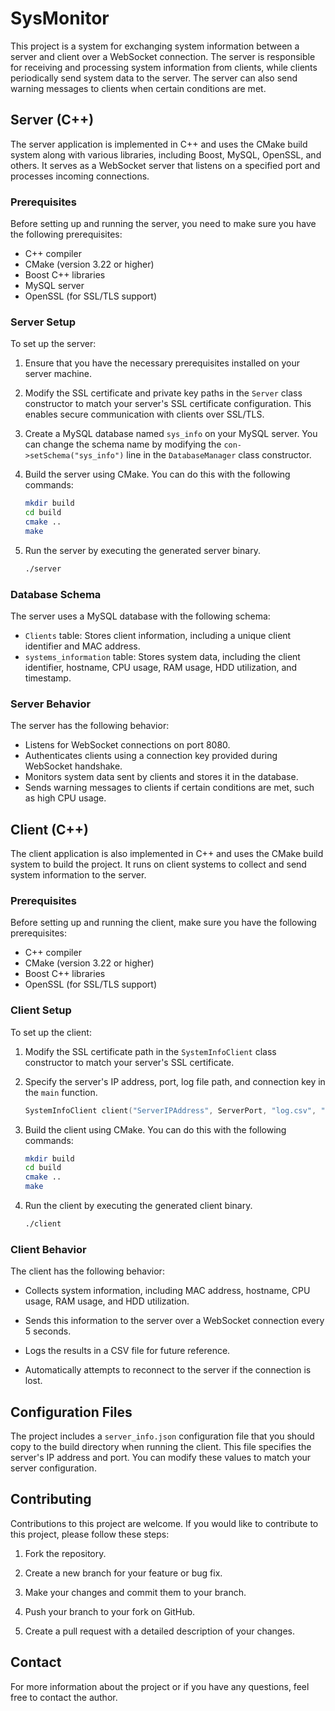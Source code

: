 # SysMonitor

This project is a system for exchanging system information between a server and client over a WebSocket connection. The server is responsible for receiving and processing system information from clients, while clients periodically send system data to the server. The server can also send warning messages to clients when certain conditions are met.

## Server (C++)

The server application is implemented in C++ and uses the CMake build system along with various libraries, including Boost, MySQL, OpenSSL, and others. It serves as a WebSocket server that listens on a specified port and processes incoming connections.

### Prerequisites

Before setting up and running the server, you need to make sure you have the following prerequisites:

- C++ compiler
- CMake (version 3.22 or higher)
- Boost C++ libraries
- MySQL server
- OpenSSL (for SSL/TLS support)

### Server Setup

To set up the server:

1. Ensure that you have the necessary prerequisites installed on your server machine.

2. Modify the SSL certificate and private key paths in the `Server` class constructor to match your server's SSL certificate configuration. This enables secure communication with clients over SSL/TLS.

3. Create a MySQL database named `sys_info` on your MySQL server. You can change the schema name by modifying the `con->setSchema("sys_info")` line in the `DatabaseManager` class constructor.

4. Build the server using CMake. You can do this with the following commands:

   ```bash
   mkdir build
   cd build
   cmake ..
   make
   ```

5. Run the server by executing the generated server binary.

   ```bash
   ./server
   ```

### Database Schema

The server uses a MySQL database with the following schema:

- `Clients` table: Stores client information, including a unique client identifier and MAC address.
- `systems_information` table: Stores system data, including the client identifier, hostname, CPU usage, RAM usage, HDD utilization, and timestamp.

### Server Behavior

The server has the following behavior:

- Listens for WebSocket connections on port 8080.
- Authenticates clients using a connection key provided during WebSocket handshake.
- Monitors system data sent by clients and stores it in the database.
- Sends warning messages to clients if certain conditions are met, such as high CPU usage.

## Client (C++)

The client application is also implemented in C++ and uses the CMake build system to build the project. It runs on client systems to collect and send system information to the server.

### Prerequisites

Before setting up and running the client, make sure you have the following prerequisites:

- C++ compiler
- CMake (version 3.22 or higher)
- Boost C++ libraries
- OpenSSL (for SSL/TLS support)

### Client Setup

To set up the client:

1. Modify the SSL certificate path in the `SystemInfoClient` class constructor to match your server's SSL certificate.

2. Specify the server's IP address, port, log file path, and connection key in the `main` function.

   ```cpp
   SystemInfoClient client("ServerIPAddress", ServerPort, "log.csv", "YourConnectionKeyHere");
   ```

3. Build the client using CMake. You can do this with the following commands:

   ```bash
   mkdir build
   cd build
   cmake ..
   make
   ```

4. Run the client by executing the generated client binary.

   ```bash
   ./client
   ```

### Client Behavior

The client has the following behavior:

- Collects system information, including MAC address, hostname, CPU usage, RAM usage, and HDD utilization.

- Sends this information to the server over a WebSocket connection every 5 seconds.

- Logs the results in a CSV file for future reference.

- Automatically attempts to reconnect to the server if the connection is lost.

## Configuration Files

The project includes a `server_info.json` configuration file that you should copy to the build directory when running the client. This file specifies the server's IP address and port. You can modify these values to match your server configuration.

## Contributing

Contributions to this project are welcome. If you would like to contribute to this project, please follow these steps:

1. Fork the repository.

2. Create a new branch for your feature or bug fix.

3. Make your changes and commit them to your branch.

4. Push your branch to your fork on GitHub.

5. Create a pull request with a detailed description of your changes.



## Contact

For more information about the project or if you have any questions, feel free to contact the author.


   
